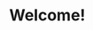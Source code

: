 <!DOCTYPE html>
<html lang="en">
<head>
    <meta charset="UTF-8">
    <meta name="viewport" content="width=device-width, initial-scale=1.0">
    <meta http-equiv="X-UA-Compatible" content="ie=edge">
    <title>C-Jansek</title>
</head>
<body>
    <h1>Welcome!</h1>
</body>
</html>